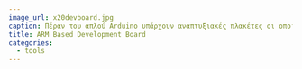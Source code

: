 ```yaml
---
image_url: x20devboard.jpg
caption: Πέραν του απλού Arduino υπάρχουν αναπτυξιακές πλακέτες οι οποίες προσφέρουν δυνατότητες ιδίες με αυτές των έξυπνων κινητών συσκευών χωρίς όμως του περιορισμούς συγκεκριμένων Λ.Σ. (Όπως του Android). Ο developer μπορεί να επιλέξει το Λ.Σ. ή να γράψει χαμηλού επιπέδου κώδικα.
title: ARM Based Development Board
categories:
  - tools
---
```

